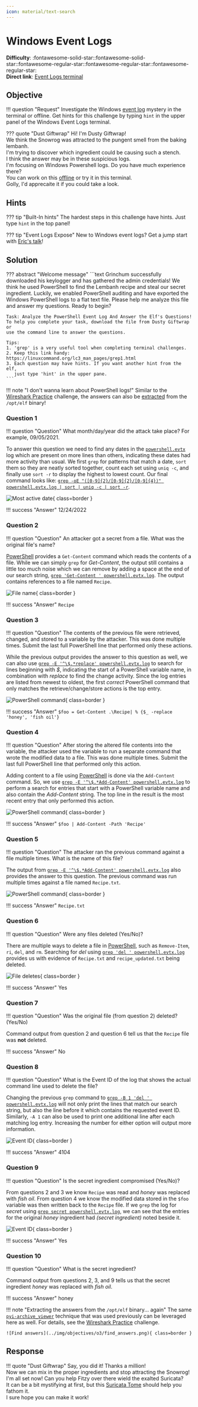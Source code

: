 ```yaml
---
icon: material/text-search
---
```


# Windows Event Logs

**Difficulty**: :fontawesome-solid-star::fontawesome-solid-star::fontawesome-regular-star::fontawesome-regular-star::fontawesome-regular-star:<br/>
**Direct link**: [Event Logs terminal](https://hhc22-wetty.kringlecon.com/?&challenge=eventlogs)


## Objective

!!! question "Request"
    Investigate the Windows [event log](https://storage.googleapis.com/hhc22_player_assets/powershell.evtx) mystery in the terminal or offline. Get hints for this challenge by typing `hint` in the upper panel of the Windows Event Logs terminal.

??? quote "Dust Giftwrap"
    Hi! I'm Dusty Giftwrap!<br/>
    We think the Snowrog was attracted to the pungent smell from the baking lembanh.<br/>
    I'm trying to discover which ingredient could be causing such a stench.<br/>
    I think the answer may be in these suspicious logs.<br/>
    I'm focusing on Windows Powershell logs. Do you have much experience there?<br/>
    You can work on this [offline](https://storage.googleapis.com/hhc22_player_assets/powershell.evtx) or try it in this terminal.<br/>
    Golly, I'd apprecaite it if you could take a look.


## Hints

??? tip "Built-In hints"
    The hardest steps in this challenge have hints. Just type `hint` in the top panel!

??? tip "Event Logs Expose"
    New to Windows event logs? Get a jump start with [Eric's talk](https://youtu.be/5NZeHYPMXAE)!


## Solution

??? abstract "Welcome message"
    ```text
    Grinchum successfully downloaded his keylogger and has gathered the admin
    credentials! We think he used PowerShell to find the Lembanh recipe and
    steal our secret ingredient. Luckily, we enabled PowerShell auditing and
    have exported the Windows PowerShell logs to a flat text file. Please help
    me analyze this file and answer my questions. Ready to begin?

    Task: Analyze the PowerShell Event Log And Answer the Elf's Questions!
    To help you complete your task, download the file from Dusty Giftwrap or
    use the command line to answer the questions.

    Tips:
    1. 'grep' is a very useful tool when completing terminal challenges.
    2. Keep this link handy: https://linuxcommand.org/lc3_man_pages/grep1.html
    3. Each question may have hints. If you want another hint from the elf,
       just type 'hint' in the upper pane.
    ```

!!! note "I don't wanna learn about PowerShell logs!"
    Similar to the [Wireshark Practice](./o2.md#cheating) challenge, the answers can also be [extracted](#cheating) from the `/opt/elf` binary!

### Question 1

!!! question "Question"
    What month/day/year did the attack take place? For example, 09/05/2021.

To answer this question we need to find any dates in the [`powershell.evtx`](../artifacts/objectives/o3/powershell.evtx) log which are present on more lines than others, indicating these dates had more activity than usual. We first `grep` for patterns that match a date, `sort` them so they are neatly sorted together, count each set using `uniq -c`, and finally use `sort -r` to display the highest to lowest count. Our final command looks like: [`grep -oE "([0-9]{2}/[0-9]{2}/[0-9]{4})" powershell.evtx.log | sort | uniq -c | sort -r`](https://explainshell.com/explain?cmd=grep+-oE+%22%28%5B0-9%5D%7B2%7D%2F%5B0-9%5D%7B2%7D%2F%5B0-9%5D%7B4%7D%29%22+powershell.evtx.log+%7C+sort+%7C+uniq+-c+%7C+sort+-r).

![Most active date](../img/objectives/o3/answer1.png){ class=border }

!!! success "Answer"
    12/24/2022


### Question 2

!!! question "Question"
    An attacker got a secret from a file. What was the original file's name?

[PowerShell](https://devblogs.microsoft.com/scripting/table-of-basic-powershell-commands/) provides a `Get-Content` command which reads the contents of a file. While we can simply `grep` for *Get-Content*, the output still contains a little too much noise which we can remove by adding a space at the end of our search string, [`grep 'Get-Content ' powershell.evtx.log`](https://explainshell.com/explain?cmd=grep+%27Get-Content+%27+powershell.evtx.log). The output contains references to a file named `Recipe`.

![File name](../img/objectives/o3/answer2.png){ class=border }

!!! success "Answer"
    `Recipe`


### Question 3

!!! question "Question"
    The contents of the previous file were retrieved, changed, and stored to a variable by the attacker. This was done multiple times. Submit the last full PowerShell line that performed only these actions.

While the previous output provides the answer to this question as well, we can also use [`grep -E '^\$.*replace' powershell.evtx.log`](https://explainshell.com/explain?cmd=grep+-E+%27%5E%5C%24.*replace%27+powershell.evtx.log) to search for lines beginning with *$*, indicating the start of a PowerShell variable name, in combination with *replace* to find the change activity. Since the log entries are listed from newest to oldest, the first *correct* PowerShell command that only matches the retrieve/change/store actions is the top entry.

![PowerShell command](../img/objectives/o3/answer3.png){ class=border }

!!! success "Answer"
    `$foo = Get-Content .\Recipe| % {$_ -replace 'honey', 'fish oil'}`

### Question 4

!!! question "Question"
    After storing the altered file contents into the variable, the attacker used the variable to run a separate command that wrote the modified data to a file. This was done multiple times. Submit the last full PowerShell line that performed only this action.

Adding content to a file using [PowerShell](https://devblogs.microsoft.com/scripting/table-of-basic-powershell-commands/) is done via the `Add-Content` command. So, we use [`grep -E '^\$.*Add-Content' powershell.evtx.log`](https://explainshell.com/explain?cmd=grep+-E+%27%5E%5C%24.*Add-Content%27+powershell.evtx.log) to perform a search for entries that start with a PowerShell variable name and also contain the *Add-Content* string. The top line in the result is the most recent entry that only performed this action.

![PowerShell command](../img/objectives/o3/answer4.png){ class=border }

!!! success "Answer"
    `$foo | Add-Content -Path 'Recipe'`


### Question 5

!!! question "Question"
    The attacker ran the previous command against a file multiple times. What is the name of this file?

The output from [`grep -E '^\$.*Add-Content' powershell.evtx.log`](https://explainshell.com/explain?cmd=grep+-E+%27%5E%5C%24.*Add-Content%27+powershell.evtx.log) also provides the answer to this question. The previous command was run multiple times against a file named `Recipe.txt`.

![PowerShell command](../img/objectives/o3/answer5.png){ class=border }

!!! success "Answer"
    `Recipe.txt`


### Question 6

!!! question "Question"
    Were any files deleted (Yes/No)?

There are multiple ways to delete a file in [PowerShell](https://devblogs.microsoft.com/scripting/table-of-basic-powershell-commands/), such as `Remove-Item`, `ri`, `del`, and `rm`. Searching for *del* using [`grep 'del ' powershell.evtx.log`](https://explainshell.com/explain?cmd=grep+%27del+%27+powershell.evtx.log) provides us with evidence of `Recipe.txt` and `recipe_updated.txt` being deleted.

![File deletes](../img/objectives/o3/answer6.png){ class=border }

!!! success "Answer"
    Yes


### Question 7

!!! question "Question"
    Was the original file (from question 2) deleted? (Yes/No)

Command output from question 2 and question 6 tell us that the `Recipe` file was **not** deleted.

!!! success "Answer"
    No


### Question 8

!!! question "Question"
    What is the Event ID of the log that shows the actual command line used to delete the file?

Changing the previous `grep` command to [`grep -B 1 'del ' powershell.evtx.log`](https://explainshell.com/explain?cmd=grep+-B+1+%27del+%27+powershell.evtx.log) will not only print the lines that match our search string, but also the line before it which contains the requested event ID. Similarly, `-A 1` can also be used to print one additional line after each matching log entry. Increasing the number for either option will output more information.

![Event ID](../img/objectives/o3/answer8.png){ class=border }

!!! success "Answer"
    4104


### Question 9

!!! question "Question"
    Is the secret ingredient compromised (Yes/No)?

From questions 2 and 3 we know `Recipe` was read and *honey* was replaced with *fish oil*. From question 4 we know the modified data stored in the `$foo` variable was then written back to the `Recipe` file. If we `grep` the log for *secret* using [`grep secret powershell.evtx.log`](https://explainshell.com/explain?cmd=grep+secret+powershell.evtx.log), we can see that the entries for the original *honey* ingredient had *(secret ingredient)* noted beside it.

![Event ID](../img/objectives/o3/answer9.png){ class=border }

!!! success "Answer"
    Yes


### Question 10

!!! question "Question"
    What is the secret ingredient?

Command output from questions 2, 3, and 9 tells us that the secret ingredient *honey* was replaced with *fish oil*.

!!! success "Answer"
    honey

!!! note "Extracting the answers from the `/opt/elf` binary... again<span id="cheating"></span>"
    The same [`pyi-archive_viewer`](https://pyinstaller.readthedocs.io/en/stable/advanced-topics.html#using-pyi-archive-viewer) technique that was used previously can be leveraged here as well. For details, see the [Wireshark Practice](./o2.md#cheating) challenge.

    ![Find answers](../img/objectives/o3/find_answers.png){ class=border }

## Response

!!! quote "Dust Giftwrap"
    Say, you did it! Thanks a million!<br/>
    Now we can mix in the proper ingredients and stop attracting the Snowrog!<br/>
    I'm all set now! Can you help Fitzy over there wield the exalted Suricata?<br/>
    It can be a bit mystifying at first, but this [Suricata Tome](https://suricata.readthedocs.io/en/suricata-6.0.0/rules/intro.html) should help you fathom it.<br/>
    I sure hope you can make it work!
